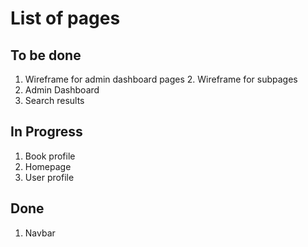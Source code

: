 # List of pages

## To be done

1. Wireframe for admin dashboard pages
	2. Wireframe for subpages
2. Admin Dashboard
2. Search results

## In Progress

1. Book profile
2. Homepage
3. User profile

## Done

1. Navbar
